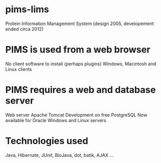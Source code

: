 # pims-lims
Protein Information Management System (design 2005, developement ended circa 2012)

# PIMS is used from a web browser
No client software to install (perhaps plugins)  Windows, Macintosh and Linux clients

# PIMS requires a web and database server
Web server Apache Tomcat Development on free PostgreSQL Now available for Oracle Windows and Linux servers

# Technologies used 
Java, Hibernate, JUnit, BioJava, dot, batik, AJAX ...
